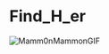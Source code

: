 # Find_H_er
![Mamm0nMammonGIF](https://github.com/c0ndii/Find_H_er/assets/49248797/8642a654-8f00-40ad-8b42-47c4d349fb5b)
